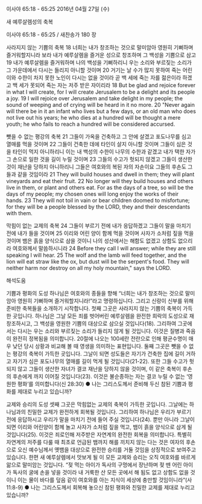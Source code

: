 이사야 65:18 - 65:25 
2016년 04월 27일 (수)

새 예루살렘성의 축복



이사야 65:18 - 65:25 / 새찬송가 180 장


사라지지 않는 기쁨의 축복
18 너희는 내가 창조하는 것으로 말미암아 영원히 기뻐하며 즐거워할지니라 보라 내가 예루살렘을 즐거운 성으로 창조하며 그 백성을 기쁨으로 삼고 19 내가 예루살렘을 즐거워하며 나의 백성을 기뻐하리니 우는 소리와 부르짖는 소리가 그 가운데에서 다시는 들리지 아니할 것이며 20 거기는 날 수가 많지 못하여 죽는 어린이와 수한이 차지 못한 노인이 다시는 없을 것이라 곧 백 세에 죽는 자를 젊은이라 하겠고 백 세가 못되어 죽는 자는 저주 받은 자이리라
18 But be glad and rejoice forever in what I will create, for I will create Jerusalem to be a delight and its people a joy. 19 I will rejoice over Jerusalem and take delight in my people; the sound of weeping and of crying will be heard in it no more. 20 "Never again will there be in it an infant who lives but a few days, or an old man who does not live out his years; he who dies at a hundred will be thought a mere youth; he who fails to reach a hundred will be considered accursed.

뺏을 수 없는 평강의 축복
21 그들이 가옥을 건축하고 그 안에 살겠고 포도나무를 심고 열매를 먹을 것이며 22 그들이 건축한 데에 타인이 살지 아니할 것이며 그들이 심은 것을 타인이 먹지 아니하리니 이는 내 백성의 수한이 나무의 수한과 같겠고 내가 택한 자가 그 손으로 일한 것을 길이 누릴 것이며
23 그들의 수고가 헛되지 않겠고 그들이 생산한 것이 재난을 당하지 아니하리니 그들은 여호와의 복된 자의 자손이요 그들의 후손도 그들과 같을 것임이라
21 They will build houses and dwell in them; they will plant vineyards and eat their fruit. 22 No longer will they build houses and others live in them, or plant and others eat. For as the days of a tree, so will be the days of my people; my chosen ones will long enjoy the works of their hands. 23 They will not toil in vain or bear children doomed to misfortune; for they will be a people blessed by the LORD, they and their descendants with them. 

막힘이 없는 교제의 축복
24 그들이 부르기 전에 내가 응답하겠고 그들이 말을 마치기 전에 내가 들을 것이며 25 이리와 어린 양이 함께 먹을 것이며 사자가 소처럼 짚을 먹을 것이며 뱀은 흙을 양식으로 삼을 것이니 나의 성산에서는 해함도 없겠고 상함도 없으리라 여호와께서 말씀하시니라
24 Before they call I will answer; while they are still speaking I will hear. 25 The wolf and the lamb will feed together, and the lion will eat straw like the ox, but dust will be the serpent's food. They will neither harm nor destroy on all my holy mountain," says the LORD.

해석도움





기쁨과 평화의 도성
하나님은 여호와의 종들을 향해 “너희는 내가 창조하는 것으로 말미암아 영원히 기뻐하며 즐거워할지니라!”라고 명령하십니다. 그리고 신랑이 신부를 위해 준비한 축복들을 소개하기 시작합니다. 첫째 그곳은 사라지지 않는 기쁨의 축복이 가득한 곳입니다. 하나님은 그날 모든 죄를 벗어버린 예루살렘을 완전한 희락의 도성으로 재창조하시고, 그 백성을 영원한 기쁨의 대상으로 삼으실 것입니다(18). 그리하여 그곳에서는 다시는 우는 소리와 부르짖는 소리가 들리지 않게 될 것입니다. 이것은 질병과 죽음이 완전히 정복됨을 의미합니다. 20절에 나오는 100세란 전란으로 인해 평균수명이 매우 낮던 당시 상황과 비교해 볼 때 영생을 의미하는 표현입니다. 둘째 그곳은 뺏을 수 없는 평강의 축복이 가득한 곳입니다. 그날이 되면 성도들은 자기가 건축한 집에 길이 거하고 자기가 심은 포도나무의 열매를 길이 먹게 될 것입니다(21-22). 또한 그들 수고가 헛되지 않고 그들이 생산한 자녀가 결코 재난을 당하지 않을 것이며, 이 같은 축복이 후손의 후손에게 까지 이어질 것입니다(23). 이것은 불순종하는 자는 결코 누릴 수 없는 ‘영원한 평화’를 의미합니다(신 28:30)
● 나는 그리스도께서 준비해 두신 참된 기쁨과 평화를 제대로 누리고 있습니까?

교제와 승리의 도성
셋째 그곳은 막힘없는 교제의 축복이 가득한 곳입니다. 그날에는 하나님과의 친밀한 교제가 완전하게 회복될 것입니다. 그리하여 하나님은 우리가 부르기 전에 응답하시고 우리가 말을 마치기 전에 들어 주실 것입니다(24). 뿐만 아니라 그날이 되면 이리와 어린양이 함께 놀고 사자가 소처럼 짚을 먹고, 뱀이 흙을 양식으로 삼게 될 것입니다(25). 이것은 죄로인해 저주받은 자연계의 완전한 회복을 의미합니다. 특별히 자연계의 저주를 다룰 때 최초로 언급된 뱀까지 해를 끼치지 않는 다는 것은 여자의 후손으로 오신 예수님께서 옛뱀을 대상으로 완전한 승리를 거둘 것임을 상징적으로 보여주고 있습니다. 한편 새 예루살렘에서 맛보게 될 이 모든 교제와 승리는 오직 여호와를 바르게 앎으로 말미암는 것입니다. “젖 먹는 아이가 독사의 구멍에서 장난하며 젖 뗀 어린 아이가 독사의 굴에 손을 넣을 것이라 내 거룩한 산 모든 곳에서 해 됨도 없고 상함도 없을 것이니 이는 물이 바다를 덮음 같이 여호와를 아는 지식이 세상에 충만할 것임이니라“(사 11:8-9)
● 나는 그리스도께서 회복해 놓으신 참된 평화와 친밀한 교제를 제대로 누리고 있습니까?
